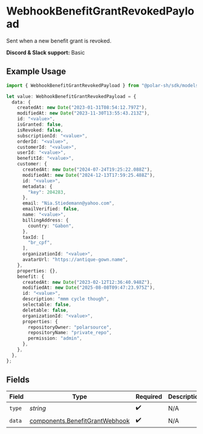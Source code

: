 # WebhookBenefitGrantRevokedPayload

Sent when a new benefit grant is revoked.

**Discord & Slack support:** Basic

## Example Usage

```typescript
import { WebhookBenefitGrantRevokedPayload } from "@polar-sh/sdk/models/components/webhookbenefitgrantrevokedpayload.js";

let value: WebhookBenefitGrantRevokedPayload = {
  data: {
    createdAt: new Date("2023-01-31T08:54:12.797Z"),
    modifiedAt: new Date("2023-11-30T13:55:43.213Z"),
    id: "<value>",
    isGranted: false,
    isRevoked: false,
    subscriptionId: "<value>",
    orderId: "<value>",
    customerId: "<value>",
    userId: "<value>",
    benefitId: "<value>",
    customer: {
      createdAt: new Date("2024-07-24T19:25:22.088Z"),
      modifiedAt: new Date("2024-12-13T17:59:25.488Z"),
      id: "<value>",
      metadata: {
        "key": 204283,
      },
      email: "Nia.Stiedemann@yahoo.com",
      emailVerified: false,
      name: "<value>",
      billingAddress: {
        country: "Gabon",
      },
      taxId: [
        "br_cpf",
      ],
      organizationId: "<value>",
      avatarUrl: "https://antique-gown.name",
    },
    properties: {},
    benefit: {
      createdAt: new Date("2023-02-12T12:36:40.948Z"),
      modifiedAt: new Date("2025-08-08T09:47:23.975Z"),
      id: "<value>",
      description: "mmm cycle though",
      selectable: false,
      deletable: false,
      organizationId: "<value>",
      properties: {
        repositoryOwner: "polarsource",
        repositoryName: "private_repo",
        permission: "admin",
      },
    },
  },
};
```

## Fields

| Field                                                                            | Type                                                                             | Required                                                                         | Description                                                                      |
| -------------------------------------------------------------------------------- | -------------------------------------------------------------------------------- | -------------------------------------------------------------------------------- | -------------------------------------------------------------------------------- |
| `type`                                                                           | *string*                                                                         | :heavy_check_mark:                                                               | N/A                                                                              |
| `data`                                                                           | [components.BenefitGrantWebhook](../../models/components/benefitgrantwebhook.md) | :heavy_check_mark:                                                               | N/A                                                                              |